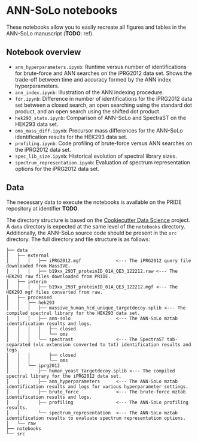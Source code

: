 # ANN-SoLo notebooks

These notebooks allow you to easily recreate all figures and tables in the ANN-SoLo manuscript (**TODO**: ref).

## Notebook overview

* `ann_hyperparameters.ipynb`: Runtime versus number of identifications for brute-force and ANN searches on the iPRG2012 data set. Shows the trade-off between time and accuracy formed by the ANN index hyperparameters.
* `ann_index.ipynb`: Illustration of the ANN indexing procedure.
* `fdr.ipynb`: Difference in number of identifications for the iPRG2012 data set between a closed search, an open searching using the standard dot product, and an open search using the shifted dot product.
* `hek293_stats.ipynb`: Comparison of ANN-SoLo and SpectraST on the HEK293 data set.
* `oms_mass_diff.ipynb`: Precursor mass differences for the ANN-SoLo identification results for the HEK293 data set.
* `profiling.ipynb`: Code profiling of brute-force versus ANN searches on the iPRG2012 data set.
* `spec_lib_size.ipynb`: Historical evolution of spectral library sizes.
* `spectrum_representation.ipynb`: Evaluation of spectrum representation options for the iPRG2012 data set.

## Data

The necessary data to execute the notebooks is available on the PRIDE repository at identifier **TODO**.

The directory structure is based on the [Cookiecutter Data Science](https://drivendata.github.io/cookiecutter-data-science/) project. A `data` directory is expected at the same level of the `notebooks` directory. Additionally, the ANN-SoLo source code should be present in the `src` directory. The full directory and file structure is as follows:

```
├── data
│   ├── external
│   │   │   ├── iPRG2012.mgf             <--- The iPRG2012 query file downloaded from MassIVE.
│   │   │   ├── b19xx_293T_proteinID_01A_QE3_122212.raw <--- The HEK293 raw files downloaded from PRIDE.
│   ├── interim
│   │   │   ├── b19xx_293T_proteinID_01A_QE3_122212.mgf <--- The HEK293 mgf files converted from raw.
│   ├── processed
│   │   ├── hek293
│   │   │   ├── massive_human_hcd_unique_targetdecoy.splib <--- The compiled spectral library for the HEK293 data set.
│   │   │   ├── ann-solo                 <--- The ANN-SoLo mztab identification results and logs.
│   │   │   │   ├── closed
│   │   │   │   └── oms
│   │   │   └── spectrast                <--- The SpectraST tab-separated (xls extension converted to txt) identification results and logs.
│   │   │       ├── closed
│   │   │       └── oms
│   │   └── iprg2012
│   │       ├── human_yeast_targetdecoy.splib <--- The compiled spectral library for the iPRG2012 data set.
│   │       ├── ann_hyperparameters      <--- The ANN-SoLo mztab identification results and logs for various hyperparameter settings.
│   │       ├── brute_force              <--- The brute-force mztab identification results and logs.
│   │       ├── profiling                <--- The ANN-SoLo profiling results.
│   │       └── spectrum_representation  <--- The ANN-SoLo mztab identification results to evaluate spectrum representation options.
│   └── raw
├── notebooks
└── src
```
